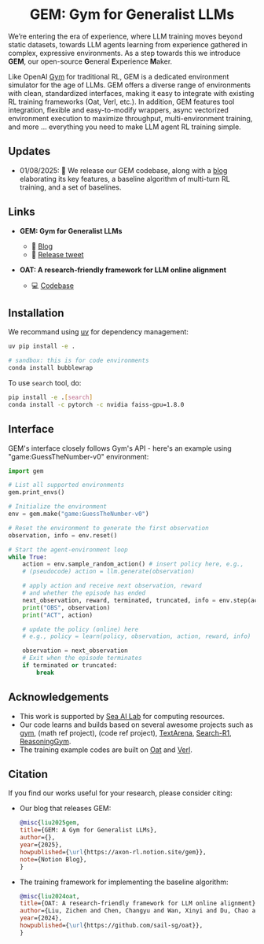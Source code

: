 <div align="center">

# GEM: Gym for Generalist LLMs

</div>

We’re entering the era of experience, where LLM training moves beyond static datasets, towards LLM agents learning from experience gathered in complex, expressive environments. As a step towards this we introduce **GEM**, our open-source **G**eneral **E**xperience **M**aker.

Like OpenAI [Gym](https://github.com/openai/gym) for traditional RL, GEM is a dedicated environment simulator for the age of LLMs. GEM offers a diverse range of environments with clean, standardized interfaces, making it easy to integrate with existing RL training frameworks (Oat, Verl, etc.). In addition, GEM features tool integration, flexible and easy-to-modify wrappers, async vectorized environment execution to maximize throughput, multi-environment training, and more … everything you need to make LLM agent RL training simple.

## Updates
* 01/08/2025: 🎉 We release our GEM codebase, along with a [blog](https://axon-rl.notion.site/gem) elaborating its key features, a baseline algorithm of multi-turn RL training, and a set of baselines. 

## Links
* **GEM: Gym for Generalist LLMs**
  * 🤗 [Blog](https://axon-rl.notion.site/gem)
  * 🚀 [Release tweet](https://x.com)

* **OAT: A research-friendly framework for LLM online alignment**
  * 💻 [Codebase](https://github.com/sail-sg/oat)

## Installation

We recommand using [uv](https://docs.astral.sh/uv/getting-started/installation/) for dependency management:

```bash
uv pip install -e .

# sandbox: this is for code environments
conda install bubblewrap
```

To use `search` tool, do: 
```bash
pip install -e .[search]
conda install -c pytorch -c nvidia faiss-gpu=1.8.0
```

## Interface
GEM's interface closely follows Gym's API - here's an example using "game:GuessTheNumber-v0" environment: 

```python 
import gem

# List all supported environments
gem.print_envs()

# Initialize the environment
env = gem.make("game:GuessTheNumber-v0")

# Reset the environment to generate the first observation
observation, info = env.reset()

# Start the agent-environment loop
while True:
    action = env.sample_random_action() # insert policy here, e.g.,
    # (pseudocode) action = llm.generate(observation)

    # apply action and receive next observation, reward
    # and whether the episode has ended
    next_observation, reward, terminated, truncated, info = env.step(action)
    print("OBS", observation)
    print("ACT", action)

    # update the policy (online) here
    # e.g., policy = learn(policy, observation, action, reward, info)

    observation = next_observation
    # Exit when the episode terminates
    if terminated or truncated:
        break
```

## Acknowledgements
* This work is supported by [Sea AI Lab](https://sail.sea.com/) for computing resources.
* Our code learns and builds based on several awesome projects such as [gym](https://github.com/openai/gym), (math ref project), (code ref project), [TextArena](https://github.com/LeonGuertler/TextArena), [Search-R1](https://github.com/PeterGriffinJin/Search-R1), [ReasoningGym](https://github.com/open-thought/reasoning-gym).
* The training example codes are built on [Oat](https://github.com/sail-sg/oat) and [Verl](https://github.com/volcengine/verl).

## Citation
If you find our works useful for your research, please consider citing:

- Our blog that releases GEM: 
    ```bibtex
    @misc{liu2025gem,
    title={GEM: A Gym for Generalist LLMs},
    author={},
    year={2025},
    howpublished={\url{https://axon-rl.notion.site/gem}},
    note={Notion Blog},
    }
    ```

- The training framework for implementing the baseline algorithm: 
    ```bibtex
    @misc{liu2024oat,
    title={OAT: A research-friendly framework for LLM online alignment},
    author={Liu, Zichen and Chen, Changyu and Wan, Xinyi and Du, Chao and Lee, Wee Sun and Lin, Min},
    year={2024},
    howpublished={\url{https://github.com/sail-sg/oat}},
    }
    ```